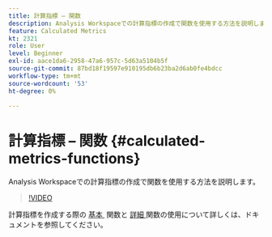 ```yaml
---
title: 計算指標 – 関数
description: Analysis Workspaceでの計算指標の作成で関数を使用する方法を説明します。
feature: Calculated Metrics
kt: 2321
role: User
level: Beginner
exl-id: aace1da6-2958-47a6-957c-5d63a5104b5f
source-git-commit: 87bd18f19597e910195db6b23ba2d6ab0fe4bdcc
workflow-type: tm+mt
source-wordcount: '53'
ht-degree: 0%

---
```


# 計算指標 – 関数 {#calculated-metrics-functions}

Analysis Workspaceでの計算指標の作成で関数を使用する方法を説明します。

>[!VIDEO](https://video.tv.adobe.com/v/25408/?quality=12&learn=on)

計算指標を作成する際の [&#x200B; 基本 &#x200B;](https://experienceleague.adobe.com/docs/analytics/components/calculated-metrics/calcmetrics-reference/cm-functions.html) 関数と [&#x200B; 詳細 &#x200B;](https://experienceleague.adobe.com/docs/analytics/components/calculated-metrics/calcmetrics-reference/cm-adv-functions.html) 関数の使用について詳しくは、ドキュメントを参照してください。

